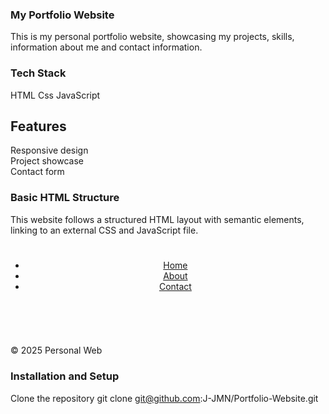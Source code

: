 ### My Portfolio Website
This is my personal portfolio website, showcasing my projects, skills, information about me and contact information.

### Tech Stack
HTML
Css
JavaScript

## Features  
Responsive design  
Project showcase  
Contact form 

### Basic HTML Structure  
This website follows a structured HTML layout with semantic elements, linking to an external CSS and JavaScript file.

<!DOCTYPE html>
<html lang="en">
<head>
    <meta charset="UTF-8">
    <meta name="viewport" content="width=device-width, initial-scale=1.0">
    <title>Personal Web</title>
    <link rel="stylesheet" href="Css/style.css">
</head>
<body>
    <div class="page">
    <header id="main-header">
        <div id="container">
            <h1></h1>
            <nav>
                <ul class="nav">
                    <li><a href="index.html">Home</a></li>
                    <li><a href="about.html">About</a></li>
                    <li><a href="contact.html">Contact</a></li>
                </ul>
            </nav>
        </div>
    </header>
    <section id="main-content">
       <div id="container">
            <img>
            <h2></h2>
            <p></p>
            <p></p>
        </div>
    </section>
    <footer id="main-footer">
        <div id="container">
            <p>&copy; 2025 Personal Web</p>
        </div>
    </footer>
    <script src="script.js"></script>
</body>
</html>

### Installation and Setup
Clone the repository
git clone git@github.com:J-JMN/Portfolio-Website.git